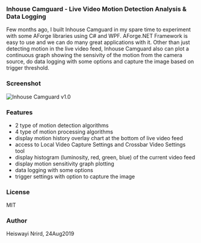 ### Inhouse Camguard - Live Video Motion Detection Analysis & Data Logging

Few months ago, I built Inhouse Camguard in my spare time to experiment with some AForge libraries using C# and WPF. AForge.NET Framework is easy to use and we can do many great applications with it. Other than just detecting motion in the live video feed, Inhouse Camguard also can plot a continuous graph showing the sensivity of the motion from the camera source, do data logging with some options and capture the image based on trigger threshold.

### Screenshot

![Inhouse Camguard v1.0](https://i.imgur.com/1vAwAmW.png)

### Features

- 2 type of motion detection algorithms
- 4 type of motion processing algorithms
- display motion history overlay chart at the bottom of live video feed
- access to Local Video Capture Settings and Crossbar Video Settings tool
- display histogram (luminosity, red, green, blue) of the current video feed
- display motion sensitivity graph plotting
- data logging with some options
- trigger settings with option to capture the image

### License

MIT

### Author

Heiswayi Nrird, 24Aug2019

